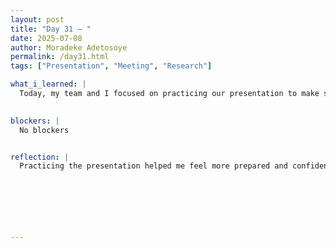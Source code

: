 ```yaml
---
layout: post
title: "Day 31 – "
date: 2025-07-08
author: Moradeke Adetosoye
permalink: /day31.html
tags: ["Presentation", "Meeting", "Research"]

what_i_learned: |
  Today, my team and I focused on practicing our presentation to make sure everything flowed smoothly. We finalized the order in which each person would speak, adjusted our transitions, and made sure everyone was comfortable with their parts. After that, we had a session with Mr. Jason Riggens, a library official, who spoke to us about how to properly research and verify the information we use. He also introduced us to several useful academic databases and websites that could help us find more reliable and diverse sources for our project. It was a helpful reminder to stay critical of where our information comes from and to always aim for credibility.

  
blockers: |
  No blockers


reflection: |
  Practicing the presentation helped me feel more prepared and confident about our delivery. It also showed me how important it is for the group to be in sync so that our message comes across clearly. Hearing from Mr. Jason made me think more carefully about the quality of the sources we use and how to tell if information is trustworthy. I left the session with new tools and a better mindset for approaching the next stage of our research.






  
---
```


